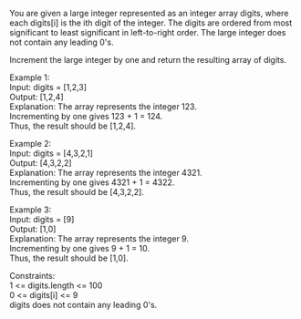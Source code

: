 You are given a large integer represented as an integer array digits, where each digits[i] is the ith digit of the integer. The digits are ordered from most significant to least significant in left-to-right order. The large integer does not contain any leading 0's.

Increment the large integer by one and return the resulting array of digits.

Example 1:</br>
Input: digits = [1,2,3]</br>
Output: [1,2,4]</br>
Explanation: The array represents the integer 123.</br>
Incrementing by one gives 123 + 1 = 124.</br>
Thus, the result should be [1,2,4].</br>

Example 2:</br>
Input: digits = [4,3,2,1]</br>
Output: [4,3,2,2]</br>
Explanation: The array represents the integer 4321.</br>
Incrementing by one gives 4321 + 1 = 4322.</br>
Thus, the result should be [4,3,2,2].</br>

Example 3:</br>
Input: digits = [9]</br>
Output: [1,0]</br>
Explanation: The array represents the integer 9.</br>
Incrementing by one gives 9 + 1 = 10.</br>
Thus, the result should be [1,0].</br>

Constraints:</br>
1 <= digits.length <= 100</br>
0 <= digits[i] <= 9</br>
digits does not contain any leading 0's.</br>
